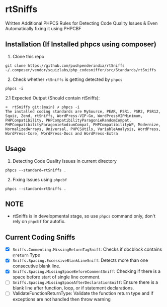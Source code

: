 # rtSniffs
Written Additional PHPCS Rules for Detecting Code Quality Issues &amp; Even Automatically fixing it using PHPCBF

## Installation (If Installed phpcs using composer)
1. Clone this repo
```
git clone https://github.com/pushpenderindia/rtSniffs ~/.composer/vendor/squizlabs/php_codesniffer/src/Standards/rtSniffs 
```
2. Check whether `rtSniffs` is getting detected by `phpcs`
```
phpcs -i
```
2.1 Expected Output (Should contain rtSniffs):
```
➜  rtSniffs git:(main) ✗ phpcs -i
The installed coding standards are MySource, PEAR, PSR1, PSR2, PSR12, Squiz, Zend, rtSniffs, WordPress-VIP-Go, WordPressVIPMinimum, PHPCompatibility, PHPCompatibilityParagonieRandomCompat, PHPCompatibilityParagonieSodiumCompat, PHPCompatibilityWP, Modernize, NormalizedArrays, Universal, PHPCSUtils, VariableAnalysis, WordPress, WordPress-Core, WordPress-Docs and WordPress-Extra
```

## Usage
1. Detecting Code Quality Issues in current directory
```
phpcs --standard=rtSniffs .
```
2. Fixing Issues using `phpcbf`
```
phpcs --standard=rtSniffs .
```

## NOTE
- rtSniffs is in developmental stage, so use `phpcs` command only, don't rely on `phpcbf` for autofix.

## Current Coding Sniffs 
- [X] `Sniffs.Commenting.MissingReturnTagSniff`: Checks if docblock contains `@return` Type
- [X] `Sniffs.Spacing.ExcessiveBlankLineSniff`: Detects more than one consecutive blank line.
- [X] `Sniffs.Spacing.MissingSpaceBeforeCommentSniff`: Checking if there is a space before start of single line comment.
- [ ] `Sniffs.Spacing.MissingSpaceAfterDeclarationSniff`: Ensure there is a blank line after function, loop, or if statement declarations.
- [ ] ValidateFunctionReturnType: Validate the function return type and if exceptions are not handled then throw warning

